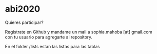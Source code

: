 # abi2020

Quieres participar?

Registrate en Github y mandame un mail a sophia.mahoba [at] gmail.com con tu usuario para agregarte al repository.

En el folder /lists estan las listas para las tablas
